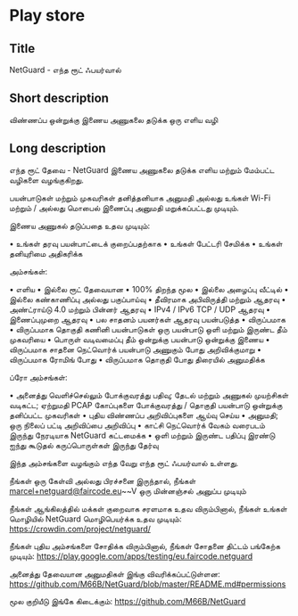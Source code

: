Play store
==========

Title
-----
NetGuard - எந்த ரூட் ஃபயர்வால்


Short description
-----------------
விண்ணப்ப ஒன்றுக்கு இணைய அணுகலை தடுக்க ஒரு எளிய வழி


Long description
----------------
எந்த ரூட் தேவை - NetGuard இணைய அணுகலை தடுக்க எளிய மற்றும் மேம்பட்ட வழிகளை வழங்குகிறது.

பயன்பாடுகள் மற்றும் முகவரிகள் தனித்தனியாக அனுமதி அல்லது உங்கள் Wi-Fi மற்றும் / அல்லது மொபைல் இணைப்பு அனுமதி மறுக்கப்பட்டது முடியும்.

இணைய அணுகல் தடுப்பதை உதவ முடியும்:

&bull; உங்கள் தரவு பயன்பாட்டைக் குறைப்பதற்காக
&bull; உங்கள் பேட்டரி சேமிக்க
&bull; உங்கள் தனியுரிமை அதிகரிக்க

அம்சங்கள்:

&bull; எளிய
&bull; இல்லை ரூட் தேவையான
&bull; 100% திறந்த மூல 
&bull; இல்லை அழைப்பு வீட்டில்
&bull; இல்லை கண்காணிப்பு அல்லது பகுப்பாய்வு
&bull; தீவிரமாக அபிவிருத்தி மற்றும் ஆதரவு
&bull; அண்ட்ராய்டு 4.0 மற்றும் பின்னர் ஆதரவு
&bull; IPv4 / IPv6 TCP / UDP ஆதரவு
&bull; இணைப்புமுறை ஆதரவு
&bull; பல சாதனம் பயனர்கள் ஆதரவு பயன்படுத்த
&bull; விருப்பமாக
&bull; விருப்பமாக தொகுதி கணினி பயன்பாடுகள் ஒரு பயன்பாடு ஒளி மற்றும் இருண்ட தீம் முகவரியை
&bull; பொருள் வடிவமைப்பு தீம் ஒன்றுக்கு பயன்பாடு ஒன்றுக்கு இணைய
&bull; விருப்பமாக சாதனை நெட்வொர்க் பயன்பாடு அணுகும் போது அறிவிக்குமாறு 
&bull; விருப்பமாக ரோமிங் போது
&bull; விருப்பமாக தொகுதி போது திரையில் அனுமதிக்க

ப்ரோ அம்சங்கள்:

&bull; அனைத்து வெளிச்செல்லும் போக்குவரத்து பதிவு; தேடல் மற்றும் அணுகல் முயற்சிகள் வடிகட்ட; ஏற்றுமதி PCAP கோப்புகளை போக்குவரத்து / தொகுதி பயன்பாடு ஒன்றுக்கு தனிப்பட்ட முகவரிகள்
&bull; புதிய விண்ணப்ப அறிவிப்புகளை ஆய்வு செய்ய
&bull; அனுமதி; ஒரு நிலைப் பட்டி அறிவிப்பை அறிவிப்பு
&bull; காட்சி நெட்வொர்க் வேகம் வரைபடம் இருந்து நேரடியாக NetGuard கட்டமைக்க
&bull; ஒளி மற்றும் இருண்ட பதிப்பு இரண்டு ஐந்து கூடுதல் கருப்பொருள்கள் இருந்து தேர்வு

இந்த அம்சங்களை வழங்கும் எந்த வேறு எந்த ரூட் ஃபயர்வால் உள்ளது.

நீங்கள் ஒரு கேள்வி அல்லது பிரச்சனை இருந்தால், நீங்கள் marcel+netguard@faircode.eu~~V ஒரு மின்னஞ்சல் அனுப்ப முடியும்

நீங்கள் ஆங்கிலத்தில் மக்கள் குறைவாக சரளமாக உதவ விரும்பினால், நீங்கள் உங்கள் மொழியில் NetGuard மொழிபெயர்க்க உதவ முடியும்: https://crowdin.com/project/netguard/

நீங்கள் புதிய அம்சங்களை சோதிக்க விரும்பினால், நீங்கள் சோதனை திட்டம் பங்கேற்க முடியும்: https://play.google.com/apps/testing/eu.faircode.netguard

அனைத்து தேவையான அனுமதிகள் இங்கு விவரிக்கப்பட்டுள்ளன: https://github.com/M66B/NetGuard/blob/master/README.md#permissions

மூல குறியீடு இங்கே கிடைக்கும்: https://github.com/M66B/NetGuard
